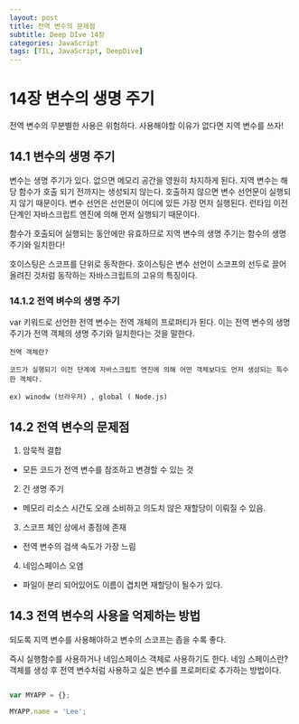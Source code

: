 ```yaml
---
layout: post	
title: 전역 변수의 문제점
subtitle: Deep DIve 14장
categories: JavaScript	
tags: [TIL, JavaScript, DeepDive]	
---	
```




# 14장 변수의 생명 주기

전역 변수의 무분별한 사용은 위험하다. 사용해야할 이유가 없다면 지역 변수를 쓰자!

## 14.1 변수의 생명 주기

변수는 생명 주기가 있다. 없으면 메모리 공간을 영원히 차지하게 된다.
지역 변수는 해당 함수가 호출 되기 전까지는 생성되지 않는다. 호출하지 않으면 변수 선언문이 실행되지 않기 때문이다.
변수 선언은 선언문이 어디에 있든 가장 먼저 실행된다. 런타임 이전 단계인 자바스크립트 엔진에 의해 먼저 실행되기 때문이다.

함수가 호출되어 실행되는 동안에만 유효하므로 지역 변수의 생명 주기는 함수의 생명 주기와 일치한다!

호이스팅은 스코프를 단위로 동작한다. 호이스팅은 변수 선언이 스코프의 선두로 끌어 올려진 것처럼 동작하는 자바스크립트의 고유의 특징이다.

### 14.1.2 전역 벼수의 생명 주기

var 키워드로 선언한 전역 변수는 전역 개체의 프로퍼티가 된다. 이는 전역 변수의 생명주기가 전역 객체의 생명 주기와 일치한다는 것을 말한다.

```
전역 객체란? 

코드가 실행되기 이전 단계에 자바스크립트 엔진에 의해 어떤 객체보다도 먼저 생성되는 특수한 객체다.

ex) winodw (브라우저) , global ( Node.js)

```

## 14.2 전역 변수의 문제점

1. 암묵적 결합
 - 모든 코드가 전역 변수를 참조하고 변경할 수 있는 것

2. 긴 생명 주기
- 메모리 리소스 시간도 오래 소비하고 의도치 않은 재할당이 이뤄질 수 있음.

3. 스코프 체인 상에서 종점에 존재
- 전역 변수의 검색 속도가 가장 느림

4. 네임스페이스 오염
 - 파일이 분리 되어있어도 이름이 겹치면 재할당이 될수가 있다.


## 14.3 전역 변수의 사용을 억제하는 방법
되도록 지역 변수를 사용해야하고 변수의 스코프는 좁을 수록 좋다.

즉시 실행함수를 사용하거나 네임스페이스 객체로 사용하기도 한다.
네임 스페이스란? 객체를 생성 후 전역 변수처럼 사용하고 싶은 변수를 프로퍼티로 추가하는 방법이다.

```javascript

var MYAPP = {};

MYAPP.name = 'Lee';


```


